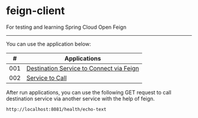 #  feign-client
For testing and learning Spring Cloud Open Feign

---

You can use the application below:

|  #  | Applications |
| --- | ------------ | 
| 001 | [Destination Service to Connect via Feign](./service-to-connect) |
| 002 | [Service to Call](./service-to-request) |

After run applications, you can use the following GET request to call destination service via another service with the help of feign.

```
http://localhost:8081/health/echo-text
```